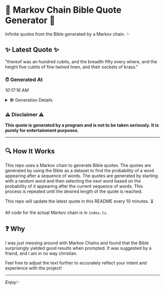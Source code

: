 # 📖 Markov Chain Bible Quote Generator 📖

Infinite quotes from the Bible generated by a Markov chain. ✨

## ✨ Latest Quote ✨
"thereof was an hundred cubits, and the breadth fifty every where, and the height five cubits of fine twined linen, and their sockets of brass."

### ⏰ Generated At
*10:17:16 AM*

<details>
    <summary>🛠️ Generation Details</summary>
    <p>
        <strong>🌱 Seed:</strong> thereof<br>
        <strong>🔄 Iterations:</strong> 24<br>
        <strong>📜 Context History:</strong><br>[ thereof ]: was<br>[ thereof, was ]: an<br>[ thereof, was, an ]: hundred<br>[ thereof, was, an, hundred ]: cubits,<br>[ thereof, was, an, hundred, cubits, ]: and<br>[ thereof, was, an, hundred, cubits,, and ]: the<br>[ was, an, hundred, cubits,, and, the ]: breadth<br>[ an, hundred, cubits,, and, the, breadth ]: fifty<br>[ hundred, cubits,, and, the, breadth, fifty ]: every<br>[ cubits,, and, the, breadth, fifty, every ]: where,<br>[ and, the, breadth, fifty, every, where, ]: and<br>[ the, breadth, fifty, every, where,, and ]: the<br>[ breadth, fifty, every, where,, and, the ]: height<br>[ fifty, every, where,, and, the, height ]: five<br>[ every, where,, and, the, height, five ]: cubits<br>[ where,, and, the, height, five, cubits ]: of<br>[ and, the, height, five, cubits, of ]: fine<br>[ the, height, five, cubits, of, fine ]: twined<br>[ height, five, cubits, of, fine, twined ]: linen,<br>[ five, cubits, of, fine, twined, linen, ]: and<br>[ cubits, of, fine, twined, linen,, and ]: their<br>[ of, fine, twined, linen,, and, their ]: sockets<br>[ fine, twined, linen,, and, their, sockets ]: of<br>[ twined, linen,, and, their, sockets, of ]: brass.<br>
    </p>
</details>

### ⚠️ Disclaimer ⚠️
**This quote is generated by a program and is not to be taken seriously. It is purely for entertainment purposes.**

---

## 🔍 How It Works

This repo uses a Markov chain to generate Bible quotes. The quotes are generated by using the Bible as a dataset to find the probability of a word appearing after a sequence of words. The quotes are generated by starting with a random word and then selecting the next word based on the probability of it appearing after the current sequence of words. This process is repeated until the desired length of the quote is reached.

This repo will update the latest quote in this README every 10 minutes. ⏳

All code for the actual Markov chain is in `index.ts`.

## ❓ Why

I was just messing around with Markov Chains and found that the Bible surprisingly yielded good results when prompted. 
It was suggested by a friend, and I am in no way christian.

Feel free to adjust the text further to accurately reflect your intent and experience with the project!

---

*Enjoy*✨
